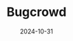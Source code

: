 ---  
layout: startup_page  
title: "Bugcrowd"  
id: "bugcrowd.com"  
permalink: "/bugcrowdbugcrowd.com10312024/"  
website: "https://www.bugcrowd.com/"  
funding_round: "Growth Capital"  
funding_amount: "$50M"  
investors: "Silicon Valley Bank (SVB)"  
about: "Bugcrowd is a leading provider of crowdsourced cybersecurity solutions. It leverages a network of hackers to identify vulnerabilities in applications, systems, and infrastructure, offering a unique \"skills-as-a-service\" approach to cybersecurity."  
markets: "Cybersecurity"  
hq: "San Francisco, California, United States"  
founded_year: "2012"  
linkedin: "https://www.linkedin.com/company/bugcrowd"  
twitter: "https://twitter.com/Bugcrowd"  
instagram: ""  
facebook: "https://www.facebook.com/Bugcrowd"  
crunchbase: "https://www.crunchbase.com/organization/bugcrowd/company_financials"  
pitchbook: "https://pitchbook.com/profiles/company/58803-40"  

date_display: "31-Oct-2024"  
date: "2024-10-31"

# SEO Optimization  
meta_title: "Bugcrowd - Growth Capital Funding ($50M)"  
meta_description: "Bugcrowd, Bugcrowd is a leading provider of crowdsourced cybersecurity solutions. It leverages a network of hackers to identify vulnerabilities in applications,..."  
meta_keywords: "Bugcrowd, Cybersecurity, Growth Capital funding"  
canonical_url: "https://startup.projectstartups.com/bugcrowdbugcrowd.com10312024/"  
---